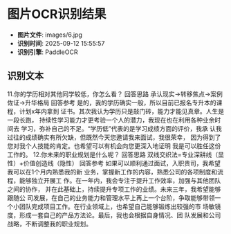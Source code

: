 # 图片OCR识别结果

- **图片文件**: images/6.jpg
- **识别时间**: 2025-09-12 15:55:57
- **识别引擎**: PaddleOCR

## 识别文本

11.你的学历相对其他同学较低，你怎么看？
回答思路
承认现实→转移焦点→案例佐证→升华格局
回答参考
是的，我的学历确实一般，所以目前已报名专升本的课程，计划x年内拿到
证书。其次我认为学历只是敲门砖，能力才能见真章。人生是一段长跑，
持续性学习能力才更考验一个人的潜力，我现在也在利用各种业余时间去
学习，弥补自己的不足。“学历低”代表的是学习成绩方面的评价，我承
认我过往的成绩确实有所欠缺，但既然今天您邀请我来面试，我很荣幸，
因为得到了您对我个人技能的肯定。也希望可以有机会向您更深入地证明
我是可以胜任这份工作的。
12.你未来的职业规划是什么呢？
回答思路
双线交织法=专业深耕线（显性）+价值创造线（隐性）
回答参考
如果可以顺利通过面试，入职贵司，我希望我可以在1个月内熟悉我的新
业务，掌握新工作的内容，熟悉公司的各项制度和流程，能够独立开展工
作。在一年内，我会专注于提升工作效率，加强与其他团队之间的协作，
并在此基础上，持续提升专项工作的业绩。未来三年，我希望能够跟随公
司发展，在自己的业务能力和管理水平上再上一个台阶，争取能够带领一
个小团队完成项目工作。在行业领域上，也希望自己能够锻炼出较强的市
场敏镜度，形成一套自己的产品方法论。最后，我也会根据自身情况、团
队发展和公司战略，不断调整我的职业规划。
